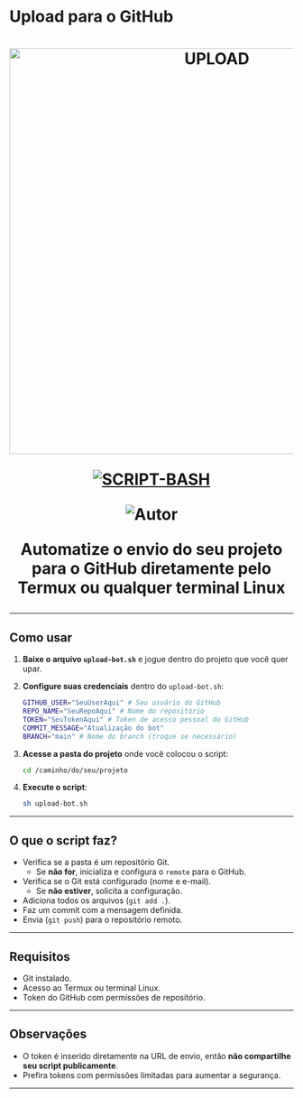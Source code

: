 # Upload para o GitHub

<h1 align="center">
<p>
<img src= "https://files.catbox.moe/jijqo6.jpg" alt="UPLOAD" width="720">
</p>

<p align="center">
<a href="#"><img title="SCRIPT-BASH" src="https://img.shields.io/badge/BOT•MULTI•DEVICE-blue?&style=for-the-badge"></a>
</p>

<p align="center">
<img title="Autor" src="https://img.shields.io/badge/Autor-@euyato-orange.svg?style=for-the-badge&logo=github"></a>

Automatize o envio do seu projeto para o GitHub diretamente pelo Termux ou qualquer terminal Linux

---

## Como usar

1. **Baixe o arquivo `upload-bot.sh`** e jogue dentro do projeto que você quer upar.

2. **Configure suas credenciais** dentro do `upload-bot.sh`:
   
   ```sh
   GITHUB_USER="SeuUserAqui" # Seu usuário do GitHub
   REPO_NAME="SeuRepoAqui" # Nome do repositório
   TOKEN="SeuTokenAqui" # Token de acesso pessoal do GitHub
   COMMIT_MESSAGE="Atualização do bot"
   BRANCH="main" # Nome do branch (troque se necessário)
   ```

3. **Acesse a pasta do projeto** onde você colocou o script:

   ```bash
   cd /caminho/do/seu/projeto
   ```

4. **Execute o script**:
   
   ```bash
   sh upload-bot.sh
   ```
---

## O que o script faz?

- Verifica se a pasta é um repositório Git.
  - Se **não for**, inicializa e configura o `remote` para o GitHub.
- Verifica se o Git está configurado (nome e e-mail).
  - Se **não estiver**, solicita a configuração.
- Adiciona todos os arquivos (`git add .`).
- Faz um commit com a mensagem definida.
- Envia (`git push`) para o repositório remoto.

---

## Requisitos

- Git instalado.
- Acesso ao Termux ou terminal Linux.
- Token do GitHub com permissões de repositório.

---

## Observações

- O token é inserido diretamente na URL de envio, então **não compartilhe seu script publicamente**.
- Prefira tokens com permissões limitadas para aumentar a segurança.

---
